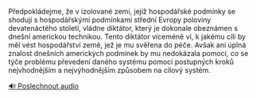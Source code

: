 
Předpokládejme, že v izolované zemi, jejíž hospodářské podmínky se shodují s hospodářskými podmínkami střední Evropy poloviny devatenáctého století, vládne diktátor, který je dokonale obeznámen s dnešní americkou technikou. Tento diktátor víceméně ví, k jakému cíli by měl vést hospodářství země, jež je mu svěřena do péče. Avšak ani úplná znalost dnešních amerických podmínek by mu nedokázala pomoci, co se týče problému převedení daného systému pomocí postupných kroků nejvhodnějším a nejvýhodnějším způsobem na cílový systém.

[🔊 Poslechnout audio](/data/7-paragraphs/audio/chapter_143/para_001-Pedpokldejme-e-v-izolovan-zemi-jej-hospod.mp3)
